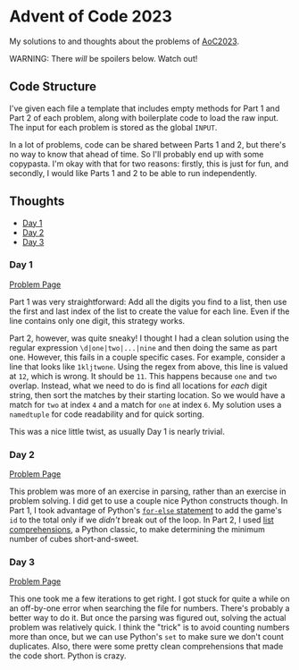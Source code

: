 # Advent of Code 2023

My solutions to and thoughts about the problems of [AoC2023](https://adventofcode.com/2023).

WARNING: There *will* be spoilers below. Watch out!

## Code Structure

I've given each file a template that includes empty methods for Part 1 and Part 2 of each problem, along with boilerplate code to load the raw input. The input for each problem is stored as the global `INPUT`.

In a lot of problems, code can be shared between Parts 1 and 2, but there's no way to know that ahead of time. So I'll probably end up with some copypasta. I'm okay with that for two reasons: firstly, this is just for fun, and secondly, I would like Parts 1 and 2 to be able to run independently.

## Thoughts

- [Day 1](#day-1)
- [Day 2](#day-2)
- [Day 3](#day-3)

### Day 1

[Problem Page](https://adventofcode.com/2023/day/1)

Part 1 was very straightforward: Add all the digits you find to a list, then use the first and last index of the list to create the value for each line. Even if the line contains only one digit, this strategy works.

Part 2, however, was quite sneaky! I thought I had a clean solution using the regular expression `\d|one|two|...|nine` and then doing the same as part one. However, this fails in a couple specific cases. For example, consider a line that looks like `1kljtwone`. Using the regex from above, this line is valued at `12`, which is wrong. It should be `11`. This happens because `one` and `two` overlap. Instead, what we need to do is find all locations for *each* digit string, then sort the matches by their starting location. So we would have a match for `two` at index `4` and a match for `one` at index `6`. My solution uses a `namedtuple` for code readability and for quick sorting.

This was a nice little twist, as usually Day 1 is nearly trivial.

### Day 2

[Problem Page](https://adventofcode.com/2023/day/2)

This problem was more of an exercise in parsing, rather than an exercise in problem solving. I did get to use a couple nice Python constructs though. In Part 1, I took advantage of Python's [`for-else` statement](https://book.pythontips.com/en/latest/for_-_else.html) to add the game's `id` to the total only if we *didn't* break out of the loop. In Part 2, I used [list comprehensions](https://docs.python.org/3/tutorial/datastructures.html#list-comprehensions), a Python classic, to make determining the minimum number of cubes short-and-sweet.

### Day 3

[Problem Page](https://adventofcode.com/2023/day/3)

This one took me a few iterations to get right. I got stuck for quite a while on an off-by-one error when searching the file for numbers. There's probably a better way to do it. But once the parsing was figured out, solving the actual problem was relatively quick. I think the "trick" is to avoid counting numbers more than once, but we can use Python's `set` to make sure we don't count duplicates. Also, there were some pretty clean comprehensions that made the code short. Python is crazy.